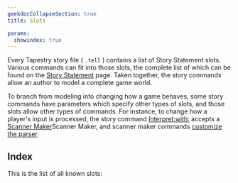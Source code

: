 ```yaml
---
geekdocCollapseSection: true
title: Slots

params:
  showindex: true
---
```


Every Tapestry story file ( `.tell` ) contains a list of Story Statement slots. Various commands can fit into those slots, the complete list of which can be found on the [Story Statement](/api/slot/story_statement) page. Taken together, the story commands allow an author to model a complete game world.

To branch from modeling into changing how a game behaves, some story commands have parameters which specify other types of slots, and those slots allow other types of commands. For instance, to change how a player's input is processed, the story command [Interpret:with:](/api/slot/story_statement#define_leading_grammar") accepts a [Scanner Maker](/api/slot/scanner_maker)Scanner Maker</a>, and scanner maker commands [customize the parser](/api/idl/grammar).

## Index

This is the list of all known slots:
